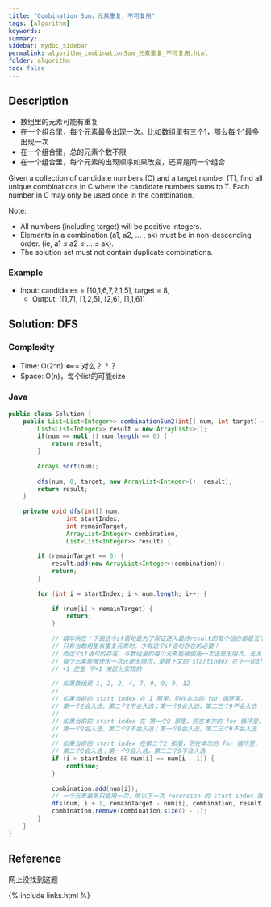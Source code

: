 ```yaml
---
title: "Combination Sum，元素重复，不可复用"
tags: [algorithm]
keywords:
summary:
sidebar: mydoc_sidebar
permalink: algorithm_combinationSum_元素重复_不可复用.html
folder: algorithm
toc: false
---
```


## Description
* 数组里的元素可能有重复
* 在一个组合里，每个元素最多出现一次。比如数组里有三个1，那么每个1最多出现一次
* 在一个组合里，总的元素个数不限
* 在一个组合里，每个元素的出现顺序如果改变，还算是同一个组合

Given a collection of candidate numbers (C) and a target number (T), 
find all unique combinations in C where the candidate numbers sums to T.
Each number in C may only be used once in the combination.

Note:
* All numbers (including target) will be positive integers.
* Elements in a combination (a1, a2, … , ak) must be in non-descending order. (ie, a1 ≤ a2 ≤ … ≤ ak).
* The solution set must not contain duplicate combinations.

### Example
* Input: candidates = [10,1,6,7,2,1,5], target = 8,
  * Output: [[1,7], [1,2,5], [2,6], [1,1,6]]

## Solution: DFS

### Complexity
* Time: O(2^n) <=== 对么？？？
* Space: O(n)，每个list的可能size

### Java
```java
public class Solution {
    public List<List<Integer>> combinationSum2(int[] num, int target) {
        List<List<Integer>> result = new ArrayList<>();
        if(num == null || num.length == 0) {
            return result;
        }
        
        Arrays.sort(num);
        
        dfs(num, 0, target, new ArrayList<Integer>(), result);
        return result;
    }
  
    private void dfs(int[] num,
                int startIndex,
                int remainTarget,
                ArrayList<Integer> combination,
                List<List<Integer>> result) {
        
        if (remainTarget == 0) {
            result.add(new ArrayList<Integer>(combination));
            return;
        }
        
        for (int i = startIndex; i < num.length; i++) {
            
            if (num[i] > remainTarget) {
                return;
            }
            
            // 精华所在！下面这个if语句是为了保证进入最终result的每个组合都是互不相同的！
            // 只有当数组里有重复元素时，才有这个if语句存在的必要！
            // 而这个if语句的存在，与数组里的每个元素能被使用一次还是无限次，无关！
            // 每个元素能被使用一次还是无限次，是靠下文的 startIndex 在下一轮dfs里
            // +1 还是 不+1 来区分实现的
            
            // 如果数组是 1, 2, 2, 4, 7, 9, 9, 9, 12
            //
            // 如果当前的 start index 在 1 那里，则在本次的 for 循环里，
            // 第一个2会入选，第二个2不会入选；第一个9会入选，第二三个9不会入选
            //
            // 如果当前的 start index 在 第一个2 那里，则在本次的 for 循环里，
            // 第一个2会入选，第二个2不会入选；第一个9会入选，第二三个9不会入选
            //
            // 如果当前的 start index 在第二个2 那里，则在本次的 for 循环里，
            // 第二个2会入选；第一个9会入选，第二三个9不会入选
            if (i > startIndex && num[i] == num[i - 1]) {
                continue;
            }
            
            combination.add(num[i]);
            // 一个元素最多只能用一次，所以下一次 recursion 的 start index 就必须 +1
            dfs(num, i + 1, remainTarget - num[i], combination, result);
            combination.remove(combination.size() - 1);
        }
    }
}
```

## Reference
网上没找到这题

{% include links.html %}
